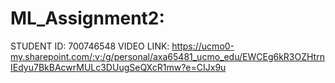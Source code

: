 # ML_Assignment2: 
STUDENT ID: 700746548
VIDEO LINK: https://ucmo0-my.sharepoint.com/:v:/g/personal/axa65481_ucmo_edu/EWCEg6kR3OZHtrnIEdyu7BkBAcwrMULc3DUugSeQXcR1mw?e=CIJx9u
